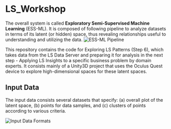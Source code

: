 # LS_Workshop

 The overall system is called **Exploratory Semi-Supervised Machine Learning** (ESS-ML). It is composed of following pipeline to analyze datasets in terms of its latent (or hidden) space, thus revealing relationships useful to understanding and utilizing the data. 
![ESS-ML Pipeline](Documentation/images/ESS-ML-Pipeline.png)

This repository contains the code for Exploring LS Patterns (Step 6), which takes data from the LS Data Server and preparing it for analysis in the next step - Applying LS Insights to a specific business problem by domain experts. It consists mainly of a Unity3D project that uses the Oculus Quest device to explore high-dimensional spaces for these latent spaces.

## Input Data

The input data consists several datasets that specify: (a) overall plot of the latent space, (b) points for data samples, and (c) clusters of points according to various criteria. 

![Input Data Formats](Documentations/images/Input%20Data.png)
